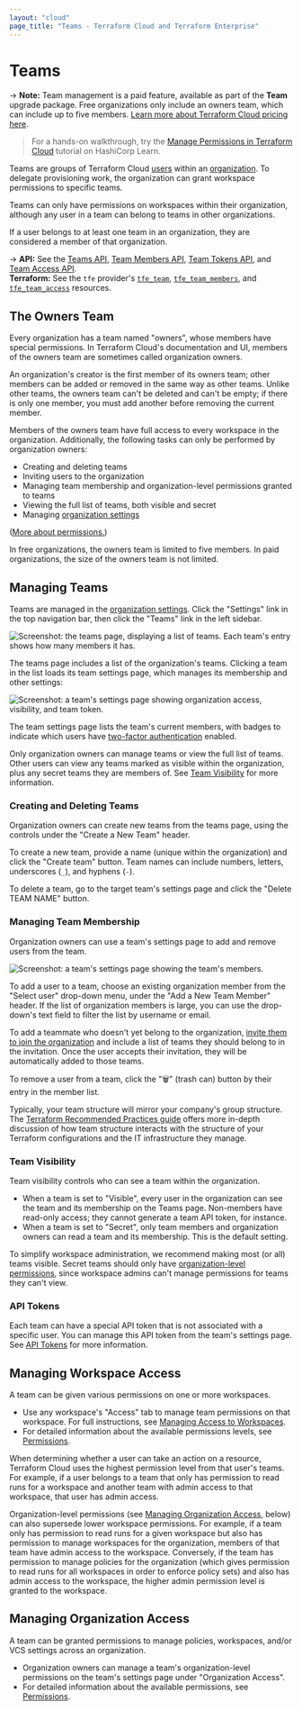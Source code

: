 ```yaml
---
layout: "cloud"
page_title: "Teams - Terraform Cloud and Terraform Enterprise"
---
```


[organizations]: ./organizations.html
[organization settings]: ./organizations.html#organization-settings
[users]: ./users.html

# Teams

-> **Note:** Team management is a paid feature, available as part of the **Team** upgrade package. Free organizations only include an owners team, which can include up to five members. [Learn more about Terraform Cloud pricing here](https://www.hashicorp.com/products/terraform/pricing/).

> For a hands-on walkthrough, try the [Manage Permissions in Terraform Cloud](https://learn.hashicorp.com/tutorials/terraform/cloud-permissions?in=terraform/cloud&utm_source=WEBSITE&utm_medium=WEB_IO&utm_offer=ARTICLE_PAGE&utm_content=DOCS) tutorial on HashiCorp Learn.

Teams are groups of Terraform Cloud [users][] within an [organization][organizations]. To delegate provisioning work, the organization can grant workspace permissions to specific teams.

Teams can only have permissions on workspaces within their organization, although any user in a team can belong to teams in other organizations.

If a user belongs to at least one team in an organization, they are considered a member of that organization.

-> **API:** See the [Teams API](../api/teams.html), [Team Members API](../api/team-members.html), [Team Tokens API](../api/team-tokens.html), and [Team Access API](../api/team-access.html).<br/>
**Terraform:** See the `tfe` provider's [`tfe_team`](/docs/providers/tfe/r/team.html), [`tfe_team_members`](/docs/providers/tfe/r/team_members.html), and [`tfe_team_access`](/docs/providers/tfe/r/team_access.html) resources.

## The Owners Team

Every organization has a team named "owners", whose members have special permissions. In Terraform Cloud's documentation and UI, members of the owners team are sometimes called organization owners.

An organization's creator is the first member of its owners team; other members can be added or removed in the same way as other teams. Unlike other teams, the owners team can't be deleted and can't be empty; if there is only one member, you must add another before removing the current member.

Members of the owners team have full access to every workspace in the organization. Additionally, the following tasks can only be performed by organization owners:

- Creating and deleting teams
- Inviting users to the organization
- Managing team membership and organization-level permissions granted to teams
- Viewing the full list of teams, both visible and secret
- Managing [organization settings][]

([More about permissions.](/docs/cloud/users-teams-organizations/permissions.html))

[permissions-citation]: #intentionally-unused---keep-for-maintainers

In free organizations, the owners team is limited to five members. In paid organizations, the size of the owners team is not limited.

## Managing Teams

Teams are managed in the [organization settings][]. Click the "Settings" link in the top navigation bar, then click the "Teams" link in the left sidebar.

![Screenshot: the teams page, displaying a list of teams. Each team's entry shows how many members it has.](./images/teams-list.png)

The teams page includes a list of the organization's teams. Clicking a team in the list loads its team settings page, which manages its membership and other settings:

![Screenshot: a team's settings page showing organization access, visibility, and team token.](./images/teams-team-settings.png)

The team settings page lists the team's current members, with badges to indicate which users have [two-factor authentication](./2fa.html) enabled.

Only organization owners can manage teams or view the full list of teams. Other users can view any teams marked as visible within the organization, plus any secret teams they
are members of. See [Team Visibility](./teams.html#team-visibility) for more information.

[permissions-citation]: #intentionally-unused---keep-for-maintainers

### Creating and Deleting Teams

Organization owners can create new teams from the teams page, using the controls under the "Create a New Team" header.

[permissions-citation]: #intentionally-unused---keep-for-maintainers

To create a new team, provide a name (unique within the organization) and click the "Create team" button. Team names can include numbers, letters, underscores (`_`), and hyphens (`-`).

To delete a team, go to the target team's settings page and click the "Delete TEAM NAME" button.

### Managing Team Membership

Organization owners can use a team's settings page to add and remove users from the team.

[permissions-citation]: #intentionally-unused---keep-for-maintainers

![Screenshot: a team's settings page showing the team's members.](./images/teams-team-settings-membership.png)

To add a user to a team, choose an existing organization member from the "Select user" drop-down menu, under the "Add a New Team Member" header. If the list of organization members is large, you can use the drop-down's text field to filter the list by username or email.

To add a teammate who doesn't yet belong to the organization, [invite them to join the organization](./organizations.html#users) and include a list of teams they should belong to in the invitation. Once the user accepts their invitation, they will be automatically added to those teams.

To remove a user from a team, click the "🗑" (trash can) button by their entry in the member list.

Typically, your team structure will mirror your company's group structure. The [Terraform Recommended Practices guide](/docs/cloud/guides/recommended-practices/index.html) offers more in-depth discussion of how team structure interacts with the structure of your Terraform configurations and the IT infrastructure they manage.

### Team Visibility

Team visibility controls who can see a team within the organization.

* When a team is set to "Visible", every user in the organization can see the
team and its membership on the Teams page. Non-members have read-only access;
they cannot generate a team API token, for instance.
* When a team is set to "Secret", only team members and organization owners can
read a team and its membership. This is the default setting.

[permissions-citation]: #intentionally-unused---keep-for-maintainers

To simplify workspace administration, we recommend making most (or all) teams visible. Secret teams should only have
[organization-level permissions](./permissions.html#organization-level-permissions), since workspace admins can't manage permissions for teams they can't view.

### API Tokens

Each team can have a special API token that is not associated with a specific user. You can manage this API token from the team's settings page. See [API Tokens](./api-tokens.html) for more information.

## Managing Workspace Access

A team can be given various permissions on one or more workspaces.

- Use any workspace's "Access" tab to manage team permissions on that workspace. For full instructions, see [Managing Access to Workspaces](../workspaces/access.html).
- For detailed information about the available permissions levels, see [Permissions](./permissions.html#workspace-level-permissions).

When determining whether a user can take an action on a resource, Terraform Cloud uses the highest permission level from that user's teams. For example, if a user belongs to a team that only has permission to read runs for a workspace and another team with admin access to that workspace, that user has admin access.

[permissions-citation]: #intentionally-unused---keep-for-maintainers

Organization-level permissions (see [Managing Organization Access](./teams.html#managing-organization-access), below) can also supersede lower workspace permissions. For example, if a team only has permission to read runs for a given workspace but also has permission to manage workspaces for the organization, members of that team have admin access to the workspace. Conversely, if the team has permission to manage policies for the organization (which gives permission to read runs for all workspaces in order to enforce policy sets) and also has admin access to the workspace, the higher admin permission level is granted to the workspace.

[permissions-citation]: #intentionally-unused---keep-for-maintainers

## Managing Organization Access

A team can be granted permissions to manage policies, workspaces, and/or VCS settings across an organization.

[permissions-citation]: #intentionally-unused---keep-for-maintainers

- Organization owners can manage a team's organization-level permissions on the team's settings page under "Organization Access".
- For detailed information about the available permissions, see [Permissions](./permissions.html#organization-level-permissions).
